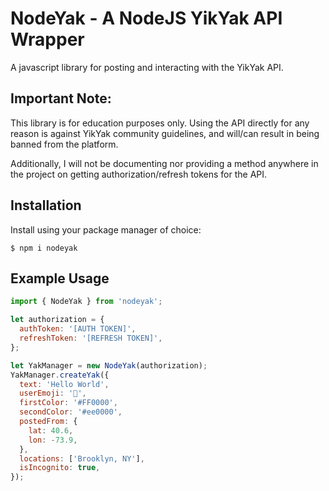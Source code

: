 # NodeYak - A NodeJS YikYak API Wrapper

A javascript library for posting and interacting with the YikYak API.

## Important Note:

This library is for education purposes only. Using the API directly for any reason is against YikYak community guidelines, and will/can result in being banned from the platform.

Additionally, I will not be documenting nor providing a method anywhere in the project on getting authorization/refresh tokens for the API.

## Installation

Install using your package manager of choice:

```shell
$ npm i nodeyak
```

## Example Usage

```js
import { NodeYak } from 'nodeyak';

let authorization = {
  authToken: '[AUTH TOKEN]',
  refreshToken: '[REFRESH TOKEN]',
};

let YakManager = new NodeYak(authorization);
YakManager.createYak({
  text: 'Hello World',
  userEmoji: '🤠',
  firstColor: '#FF0000',
  secondColor: '#ee0000',
  postedFrom: {
    lat: 40.6,
    lon: -73.9,
  },
  locations: ['Brooklyn, NY'],
  isIncognito: true,
});
```
